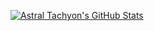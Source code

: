 <picture>
  <source media="(prefers-color-scheme: dark)" srcset="https://images7.alphacoders.com/612/thumb-1920-612096.jpg">
  <source media="(prefers-color-scheme: light)" srcset="https://images7.alphacoders.com/612/thumb-1920-612096.jpg">
  <img alt="">
</picture>


[![Astral Tachyon's GitHub Stats](https://github-readme-stats.vercel.app/api?username=astral-tachyon)](https://github.com/astral-tachyon/github-readme-stats)
